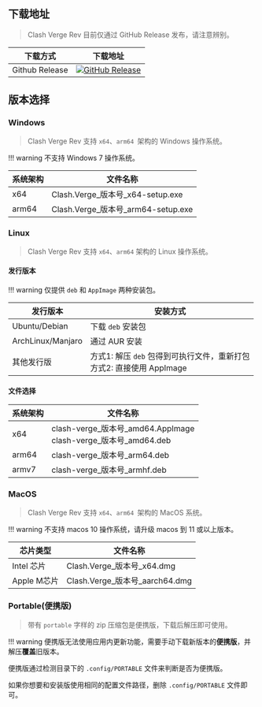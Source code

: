 ## 下载地址
> Clash Verge Rev 目前仅通过 GitHub Release 发布，请注意辨别。

| 下载方式       | 下载地址                                                     |
| -------------- | ------------------------------------------------------------ |
| Github Release | <a href='https://github.com/clash-verge-rev/clash-verge-rev/releases/latest' target="_blank"><img alt="GitHub Release" src="https://img.shields.io/github/v/release/clash-verge-rev/clash-verge-rev"></a> |

## 版本选择

### Windows

> Clash Verge Rev 支持 `x64`、`arm64 `架构的 Windows 操作系统。

!!! warning
    不支持 Windows 7 操作系统。

| 系统架构 | 文件名称                             |
| -------- | ------------------------------------ |
| x64      | Clash.Verge\_版本号\_x64-setup.exe   |
| arm64    | Clash.Verge\_版本号\_arm64-setup.exe |

### Linux

> Clash Verge Rev 支持 `x64`、`arm64` 架构的 Linux 操作系统。

#### 发行版本

!!! warning
    仅提供 `deb` 和 `AppImage` 两种安装包。

| 发行版本          | 安装方式                                                     |
| ----------------- | ------------------------------------------------------------ |
| Ubuntu/Debian     | 下载 `deb` 安装包                                            |
| ArchLinux/Manjaro | 通过 AUR 安装                                                |
| 其他发行版        | 方式1: 解压 `deb` 包得到可执行文件，重新打包<br />方式2: 直接使用 AppImage |

#### 文件选择

| 系统架构 | 文件名称                                                     |
| -------- | ------------------------------------------------------------ |
| x64      | clash-verge\_版本号\_amd64.AppImage<br />clash-verge\_版本号\_amd64.deb |
| arm64    | clash-verge\_版本号\_arm64.deb                               |
| armv7    | clash-verge\_版本号\_armhf.deb                               |

### MacOS

> Clash Verge Rev 支持 `x64`、`arm64 `架构的 MacOS 系统。

!!! warning
    不支持 macos 10 操作系统，请升级 macos 到 11 或以上版本。

| 芯片类型    | 文件名称                        |
| ----------- | ------------------------------- |
| Intel 芯片  | Clash.Verge\_版本号\_x64.dmg     |
| Apple M芯片 | Clash.Verge\_版本号\_aarch64.dmg |

### Portable(便携版)

> 带有 `portable` 字样的 zip 压缩包是便携版，下载后解压即可使用。

!!! warning
    便携版无法使用应用内更新功能，需要手动下载新版本的**便携版**，并解压**覆盖**旧版本。

便携版通过检测目录下的 `.config/PORTABLE` 文件来判断是否为便携版。

如果你想要和安装版使用相同的配置文件路径，删除 `.config/PORTABLE` 文件即可。
